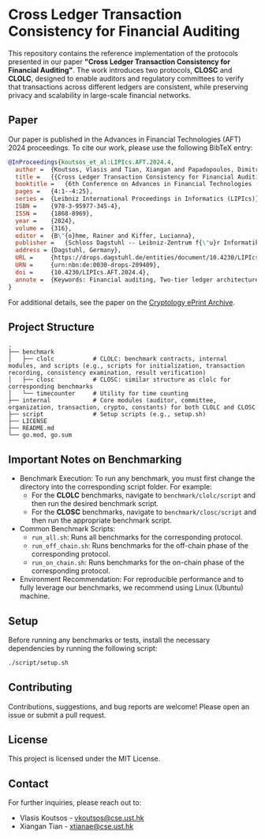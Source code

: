 # Cross Ledger Transaction Consistency for Financial Auditing

This repository contains the reference implementation of the protocols presented in our paper **"Cross Ledger
Transaction Consistency for Financial Auditing"**.
The work introduces two protocols, **CLOSC** and **CLOLC**, designed to enable auditors and regulatory committees to
verify that transactions across different ledgers are consistent, while preserving privacy and scalability in
large-scale financial networks.

## Paper

Our paper is published in the Advances in Financial Technologies (AFT) 2024 proceedings.
To cite our work, please use the following BibTeX entry:

```bibtex
@InProceedings{koutsos_et_al:LIPIcs.AFT.2024.4,
  author =	{Koutsos, Vlasis and Tian, Xiangan and Papadopoulos, Dimitrios and Chatzopoulos, Dimitris},
  title =	{{Cross Ledger Transaction Consistency for Financial Auditing}},
  booktitle =	{6th Conference on Advances in Financial Technologies (AFT 2024)},
  pages =	{4:1--4:25},
  series =	{Leibniz International Proceedings in Informatics (LIPIcs)},
  ISBN =	{978-3-95977-345-4},
  ISSN =	{1868-8969},
  year =	{2024},
  volume =	{316},
  editor =	{B\"{o}hme, Rainer and Kiffer, Lucianna},
  publisher =	{Schloss Dagstuhl -- Leibniz-Zentrum f{\"u}r Informatik},
  address =	{Dagstuhl, Germany},
  URL =		{https://drops.dagstuhl.de/entities/document/10.4230/LIPIcs.AFT.2024.4},
  URN =		{urn:nbn:de:0030-drops-209409},
  doi =		{10.4230/LIPIcs.AFT.2024.4},
  annote =	{Keywords: Financial auditing, Two-tier ledger architecture, Smart contracts, Transaction privacy, Financial entity unlinkability}
}
```

For additional details, see the paper on the [Cryptology ePrint Archive](https://eprint.iacr.org/2024/1155).

## Project Structure

```text
.
├── benchmark
│   ├── clolc           # CLOLC: benchmark contracts, internal modules, and scripts (e.g., scripts for initialization, transaction recording, consistency examination, result verification)
│   ├── closc           # CLOSC: similar structure as clolc for corresponding benchmarks
│   └── timecounter     # Utility for time counting
├── internal            # Core modules (auditor, committee, organization, transaction, crypto, constants) for both CLOLC and CLOSC
├── script              # Setup scripts (e.g., setup.sh)
├── LICENSE
├── README.md
└── go.mod, go.sum
```

## Important Notes on Benchmarking

- Benchmark Execution:
  To run any benchmark, you must first change the directory into the corresponding script folder.
  For example:
    - For the **CLOLC** benchmarks, navigate to `benchmark/clolc/script` and then run the desired benchmark script.
    - For the **CLOSC** benchmarks, navigate to `benchmark/closc/script` and then run the appropriate benchmark script.
- Common Benchmark Scripts:
    - `run_all.sh`: Runs all benchmarks for the corresponding protocol.
    - `run_off_chain.sh`: Runs benchmarks for the off-chain phase of the corresponding protocol.
    - `run_on_chain.sh`: Runs benchmarks for the on-chain phase of the corresponding protocol.
- Environment Recommendation:
  For reproducible performance and to fully leverage our benchmarks, we recommend using Linux (Ubuntu) machine.

## Setup

Before running any benchmarks or tests, install the necessary dependencies by running the following script:

```bash
./script/setup.sh
```

## Contributing

Contributions, suggestions, and bug reports are welcome! Please open an issue or submit a pull request.

## License

This project is licensed under the MIT License.

## Contact

For further inquiries, please reach out to:

- Vlasis Koutsos - vkoutsos@cse.ust.hk
- Xiangan Tian - xtianae@cse.ust.hk